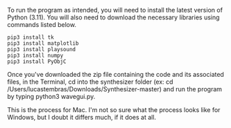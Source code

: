 To run the program as intended, you will need to install the latest version of Python (3.11). You will also need to download the necessary libraries 
using commands listed below. 

```
pip3 install tk
pip3 install matplotlib
pip3 install playsound
pip3 install numpy
pip3 install PyObjC
```


Once you've downloaded the zip file containing the code and its associated files, in the Terminal, cd into the synthesizer folder 
(ex: cd /Users/lucastembras/Downloads/Synthesizer-master) and run the program by typing python3 wavegui.py. 

This is the process for Mac. I'm not so sure what the process looks like for Windows, but I doubt it differs much, if it does at all. 
